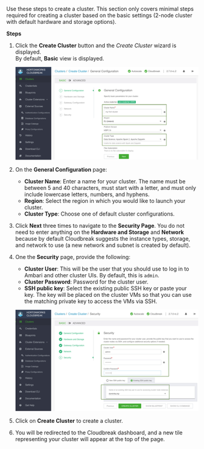 
Use these steps to create a cluster. This section only covers minimal steps required for creating a cluster based on the basic settings (2-node cluster with default hardware and storage options).  

**Steps**

1. Click the **Create Cluster** button and the *Create Cluster* wizard is displayed.  
    By default, **Basic** view is displayed.

    <a href="../images/cb_quick-create01.png" target="_blank" title="click to enlarge"><img src="../images/cb_quick-create01.png" width="650" title="Cloudbreak web UI"></a>  

3. On the **General Configuration** page:

    * **Cluster Name**: Enter a name for your cluster. The name must be between 5 and 40 characters, must start with a letter, and must only include lowercase letters, numbers, and hyphens.
    * **Region**: Select the region in which you would like to launch your cluster. 
    * **Cluster Type**: Choose one of default cluster configurations.  

4. Click **Next** three times to navigate to the **Security Page**. You do not need to enter anything on the **Hardware and Storage** and **Network** because by default Cloudbreak suggests the instance types, storage, and network to use (a new network and subnet is created by default).   

5. One the **Security** page, provide the following:

    * **Cluster User**: This will be the user that you should use to log in to Ambari and other cluster UIs. By default, this is `admin`.   
    * **Cluster Password**: Password for the cluster user.  
    * **SSH public key**: Select the existing public SSH key or paste your key. The key will be placed on the cluster VMs so that you can use the matching private key to access the VMs via SSH. 

    <a href="../images/cb_quick-create02.png" target="_blank" title="click to enlarge"><img src="../images/cb_quick-create02.png" width="650" title="Cloudbreak web UI"></a>  

6. Click on **Create Cluster** to create a cluster.

7. You will be redirected to the Cloudbreak dashboard, and a new tile representing your cluster will appear at the top of the page.

 
